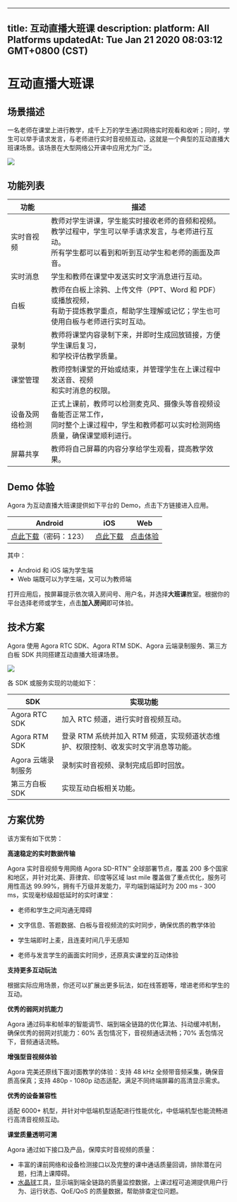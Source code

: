 
---
title: 互动直播大班课
description: 
platform: All Platforms
updatedAt: Tue Jan 21 2020 08:03:12 GMT+0800 (CST)
---
# 互动直播大班课
## 场景描述

一名老师在课堂上进行教学，成千上万的学生通过网络实时观看和收听；同时，学生可以举手请求发言，与老师进行实时音视频互动，这就是一个典型的互动直播大班课场景。该场景在大型网络公开课中应用尤为广泛。

![](https://web-cdn.agora.io/docs-files/1579169438469)

## 功能列表

| 功能 | 描述 | 
| ---------------- | ---------------- | 
| 实时音视频     | 教师对学生讲课，学生能实时接收老师的音频和视频。<br>教学过程中，学生可以举手请求发言，与老师进行互动。<br>所有学生都可以看到和听到互动学生和老师的画面及声音。      | 
| 实时消息 | 学生和教师在课堂中发送实时文字消息进行互动。 |
| 白板 | 教师在白板上涂鸦、上传文件（PPT、Word 和 PDF）或播放视频，<br>有助于提炼教学重点，帮助学生理解或记忆；学生也可使用白板与老师进行实时互动。 |
| 录制 | 教师将课堂内容录制下来，并即时生成回放链接，方便学生课后复习，<br>和学校评估教学质量。 |
| 课堂管理 | 教师控制课堂的开始或结束，并管理学生在上课过程中发送音、视频<br>和实时消息的权限。 |
| 设备及网络检测 | 正式上课前，教师可以检测麦克风、摄像头等音视频设备能否正常工作，<br>同时整个上课过程中，学生和教师都可以实时检测网络质量，确保课堂顺利进行。 |
| 屏幕共享 | 教师将自己屏幕的内容分享给学生观看，提高教学效果。 |



## Demo 体验

Agora 为互动直播大班课提供如下平台的 Demo，点击下方链接进入应用。

| Android | iOS | Web |
| ---------------- | ---------------- | ---------------- |
| [点此下载](https://www.pgyer.com/agora_edu)（密码：123）  | [点此下载](https://apps.apple.com/cn/app/id1496783878) |  [点击体验](https://solutions.agora.io/education/web/#/)      |

其中：
- Android 和 iOS 端为学生端
- Web 端既可以为学生端，又可以为教师端

打开应用后，按屏幕提示依次填入房间号、用户名，并选择**大班课**教室。根据你的平台选择老师或学生，点击**加入房间**即可体验。


## 技术方案

Agora 使用 Agora RTC SDK、Agora RTM SDK、Agora 云端录制服务、第三方白板 SDK 共同搭建互动直播大班课场景。

![](https://web-cdn.agora.io/docs-files/1579589300983)

各 SDK 或服务实现的功能如下：

| SDK | 实现功能 | 
| ---------------- | ---------------- | 
| Agora RTC SDK      | 加入 RTC 频道，进行实时音视频互动。      | 
| Agora RTM SDK      | 登录 RTM 系统并加入 RTM 频道，实现频道状态维护、权限控制、收发实时文字消息等功能。      | 
| Agora 云端录制服务 | 录制实时音视频、录制完成后即时回放。 |
| 第三方白板 SDK | 实现互动白板相关功能。|

## 方案优势

该方案有如下优势：

**高速稳定的实时数据传输**

Agora 实时音视频专用网络 Agora SD-RTN™ 全球部署节点，覆盖 200 多个国家和地区，并针对北美、菲律宾、印度等区域 last mile 覆盖做了重点优化，服务可用性高达 99.99%，拥有千万级并发能力，平均端到端延时为 200 ms - 300 ms，实现毫秒级超低延时的实时课堂：
- 老师和学生之间沟通无障碍
- 文字信息、答题数据、白板与音视频流的实时同步，确保优质的教学体验

- 学生端即时上麦，且连麦时间几乎无感知
- 老师与发言学生的画面实时同步，还原真实课堂的互动体验

**支持更多互动玩法**

根据实际应用场景，你还可以扩展出更多玩法，如在线答题等，增进老师和学生的互动。

**优秀的弱网对抗能力**

Agora 通过码率和帧率的智能调节、端到端全链路的优化算法、抖动缓冲机制，确保优秀的弱网对抗能力：60% 丢包情况下，音视频通话流畅；70% 丢包情况下，音频通话流畅。

**增强型音视频体验**

Agora 完美还原线下面对面教学的体验：支持 48 kHz 全频带音频采集，确保音质高保真；支持 480p - 1080p 动态适配，满足不同终端屏幕的高清显示需求。

**优秀的设备兼容性**

适配 6000+ 机型，并针对中低端机型适配进行性能优化，中低端机型也能流畅进行高清音视频互动。

**课堂质量透明可溯**

Agora 通过如下接口及产品，保障实时音视频的质量：

- 丰富的课前网络和设备检测接口以及完整的课中通话质量回调，排除潜在问题，扫清上课障碍。
- [水晶球](https://console.agora.io/analytics/call/search)工具，显示端到端全链路的质量监控数据，上课过程可追溯提供用户行为、运行状态、QoE/QoS 的质量数据，帮助排查定位问题。

